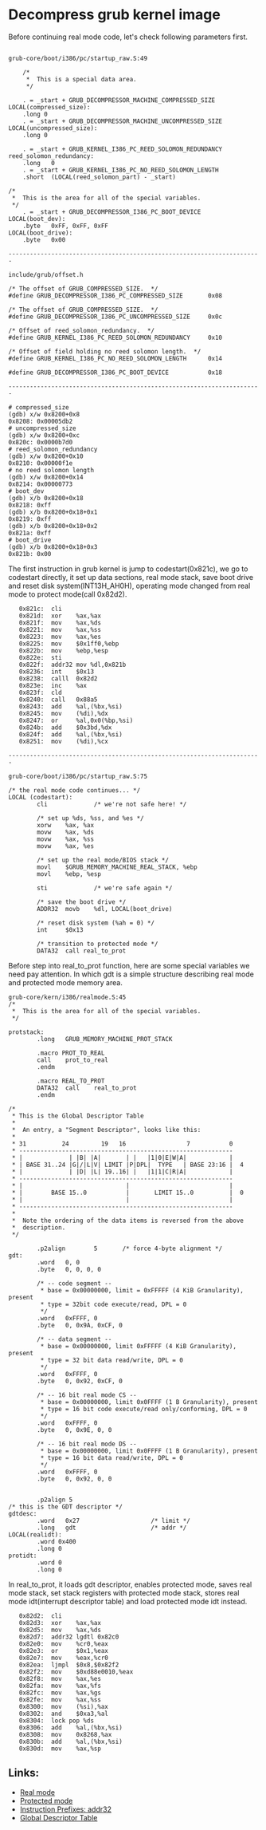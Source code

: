 Decompress grub kernel image
================================

Before continuing real mode code, let's check following parameters first.
```assembly

grub-core/boot/i386/pc/startup_raw.S:49

	/*
	 *  This is a special data area.
	 */

	. = _start + GRUB_DECOMPRESSOR_MACHINE_COMPRESSED_SIZE
LOCAL(compressed_size):
	.long 0
	. = _start + GRUB_DECOMPRESSOR_MACHINE_UNCOMPRESSED_SIZE
LOCAL(uncompressed_size):
	.long 0

	. = _start + GRUB_KERNEL_I386_PC_REED_SOLOMON_REDUNDANCY
reed_solomon_redundancy:
	.long	0
	. = _start + GRUB_KERNEL_I386_PC_NO_REED_SOLOMON_LENGTH
	.short	(LOCAL(reed_solomon_part) - _start)

/*
 *  This is the area for all of the special variables.
 */
	. = _start + GRUB_DECOMPRESSOR_I386_PC_BOOT_DEVICE
LOCAL(boot_dev):
	.byte	0xFF, 0xFF, 0xFF
LOCAL(boot_drive):
	.byte	0x00

-----------------------------------------------------------------------

include/grub/offset.h

/* The offset of GRUB_COMPRESSED_SIZE.  */
#define GRUB_DECOMPRESSOR_I386_PC_COMPRESSED_SIZE       0x08

/* The offset of GRUB_COMPRESSED_SIZE.  */
#define GRUB_DECOMPRESSOR_I386_PC_UNCOMPRESSED_SIZE     0x0c

/* Offset of reed_solomon_redundancy.  */
#define GRUB_KERNEL_I386_PC_REED_SOLOMON_REDUNDANCY     0x10

/* Offset of field holding no reed solomon length.  */
#define GRUB_KERNEL_I386_PC_NO_REED_SOLOMON_LENGTH      0x14

#define GRUB_DECOMPRESSOR_I386_PC_BOOT_DEVICE           0x18

-----------------------------------------------------------------------

# compressed_size
(gdb) x/w 0x8200+0x8
0x8208:	0x00005db2
# uncompressed_size
(gdb) x/w 0x8200+0xc
0x820c:	0x0000b7d0
# reed_solomon_redundancy
(gdb) x/w 0x8200+0x10
0x8210:	0x00000f1e
# no reed solomon length
(gdb) x/w 0x8200+0x14
0x8214:	0x00000773
# boot_dev
(gdb) x/b 0x8200+0x18
0x8218:	0xff
(gdb) x/b 0x8200+0x18+0x1
0x8219:	0xff
(gdb) x/b 0x8200+0x18+0x2
0x821a:	0xff
# boot_drive
(gdb) x/b 0x8200+0x18+0x3
0x821b:	0x00

```

The first instruction in grub kernel is jump to codestart(0x821c), we  go to codestart directly, it set up data sections, real mode stack, save boot drive and reset disk system(INT13H_AH0H), operating mode changed from real mode to protect mode(call 0x82d2).
```assembly
   0x821c:	cli    
   0x821d:	xor    %ax,%ax
   0x821f:	mov    %ax,%ds
   0x8221:	mov    %ax,%ss
   0x8223:	mov    %ax,%es
   0x8225:	mov    $0x1ff0,%ebp
   0x822b:	mov    %ebp,%esp
   0x822e:	sti    
   0x822f:	addr32 mov %dl,0x821b
   0x8236:	int    $0x13
   0x8238:	calll  0x82d2
   0x823e:	inc    %ax
   0x823f:	cld    
   0x8240:	call   0x88a5
   0x8243:	add    %al,(%bx,%si)
   0x8245:	mov    (%di),%dx
   0x8247:	or     %al,0x0(%bp,%si)
   0x824b:	add    $0x3bd,%dx
   0x824f:	add    %al,(%bx,%si)
   0x8251:	mov    (%di),%cx

-----------------------------------------------------------------------

grub-core/boot/i386/pc/startup_raw.S:75

/* the real mode code continues... */
LOCAL (codestart):
        cli             /* we're not safe here! */

        /* set up %ds, %ss, and %es */
        xorw    %ax, %ax
        movw    %ax, %ds
        movw    %ax, %ss
        movw    %ax, %es

        /* set up the real mode/BIOS stack */
        movl    $GRUB_MEMORY_MACHINE_REAL_STACK, %ebp
        movl    %ebp, %esp

        sti             /* we're safe again */

        /* save the boot drive */
        ADDR32  movb    %dl, LOCAL(boot_drive)

        /* reset disk system (%ah = 0) */
        int     $0x13

        /* transition to protected mode */
        DATA32  call real_to_prot
```

Before step into real_to_prot function, here are some special variables we need pay attention. In which gdt is a simple structure describing real mode and protected mode memory area.
```assembly
grub-core/kern/i386/realmode.S:45
/*
 *  This is the area for all of the special variables.
 */

protstack:
        .long   GRUB_MEMORY_MACHINE_PROT_STACK

        .macro PROT_TO_REAL
        call    prot_to_real
        .endm

        .macro REAL_TO_PROT
        DATA32  call    real_to_prot
        .endm

/*
 * This is the Global Descriptor Table
 *
 *  An entry, a "Segment Descriptor", looks like this:
 *
 * 31          24         19   16                 7           0
 * ------------------------------------------------------------
 * |             | |B| |A|       | |   |1|0|E|W|A|            |
 * | BASE 31..24 |G|/|L|V| LIMIT |P|DPL|  TYPE   | BASE 23:16 |  4
 * |             | |D| |L| 19..16| |   |1|1|C|R|A|            |
 * ------------------------------------------------------------
 * |                             |                            |
 * |        BASE 15..0           |       LIMIT 15..0          |  0
 * |                             |                            |
 * ------------------------------------------------------------
 *
 *  Note the ordering of the data items is reversed from the above
 *  description.
 */

        .p2align        5       /* force 4-byte alignment */
gdt:
        .word   0, 0
        .byte   0, 0, 0, 0

        /* -- code segment --
         * base = 0x00000000, limit = 0xFFFFF (4 KiB Granularity), present
         * type = 32bit code execute/read, DPL = 0
         */
        .word   0xFFFF, 0
        .byte   0, 0x9A, 0xCF, 0

        /* -- data segment --
         * base = 0x00000000, limit 0xFFFFF (4 KiB Granularity), present
         * type = 32 bit data read/write, DPL = 0
         */
        .word   0xFFFF, 0
        .byte   0, 0x92, 0xCF, 0

        /* -- 16 bit real mode CS --
         * base = 0x00000000, limit 0x0FFFF (1 B Granularity), present
         * type = 16 bit code execute/read only/conforming, DPL = 0
         */
        .word   0xFFFF, 0
        .byte   0, 0x9E, 0, 0

        /* -- 16 bit real mode DS --
         * base = 0x00000000, limit 0x0FFFF (1 B Granularity), present
         * type = 16 bit data read/write, DPL = 0
         */
        .word   0xFFFF, 0
        .byte   0, 0x92, 0, 0


        .p2align 5
/* this is the GDT descriptor */
gdtdesc:
        .word   0x27                    /* limit */
        .long   gdt                     /* addr */
LOCAL(realidt):
        .word 0x400
        .long 0
protidt:
        .word 0
        .long 0
```

In real_to_prot, it loads gdt descriptor, enables protected mode, saves real mode stack, set stack registers with protected mode stack, stores real mode idt(interrupt descriptor table) and load protected mode idt instead.
```assembly
   0x82d2:	cli    
   0x82d3:	xor    %ax,%ax
   0x82d5:	mov    %ax,%ds
   0x82d7:	addr32 lgdtl 0x82c0
   0x82e0:	mov    %cr0,%eax
   0x82e3:	or     $0x1,%eax
   0x82e7:	mov    %eax,%cr0
   0x82ea:	ljmpl  $0x8,$0x82f2
   0x82f2:	mov    $0xd88e0010,%eax
   0x82f8:	mov    %ax,%es
   0x82fa:	mov    %ax,%fs
   0x82fc:	mov    %ax,%gs
   0x82fe:	mov    %ax,%ss
   0x8300:	mov    (%si),%ax
   0x8302:	and    $0xa3,%al
   0x8304:	lock pop %ds
   0x8306:	add    %al,(%bx,%si)
   0x8308:	mov    0x8268,%ax
   0x830b:	add    %al,(%bx,%si)
   0x830d:	mov    %ax,%sp
```

Links:
------------------------------------
  * [Real mode](https://en.wikipedia.org/wiki/Real_mode)
  * [Protected mode](https://en.wikipedia.org/wiki/Protected_mode)
  * [Instruction Prefixes: addr32](http://www.delorie.com/gnu/docs/binutils/as_265.html)
  * [Global Descriptor Table](https://en.wikipedia.org/wiki/Global_Descriptor_Table)